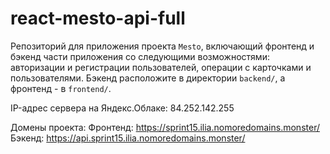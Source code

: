 # react-mesto-api-full
Репозиторий для приложения проекта `Mesto`, включающий фронтенд и бэкенд части приложения со следующими возможностями: авторизации и регистрации пользователей, операции с карточками и пользователями. Бэкенд расположите в директории `backend/`, а фронтенд - в `frontend/`.

IP-адрес сервера на Яндекс.Облаке:
84.252.142.255

Домены проекта:
Фронтенд: https://sprint15.ilia.nomoredomains.monster/
Бэкенд: https://api.sprint15.ilia.nomoredomains.monster/
